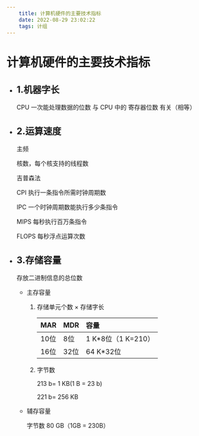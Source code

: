 ```yaml
---
    title: 计算机硬件的主要技术指标
    date: 2022-08-29 23:02:22 
    tags: 计组
---
```


# 计算机硬件的主要技术指标

- ## 1.机器字长

  CPU 一次能处理数据的位数 与 CPU 中的 寄存器位数 有关（相等）

- ## 2.运算速度

  主频

  核数，每个核支持的线程数

  吉普森法

  CPI 执行一条指令所需时钟周期数

  IPC 一个时钟周期数能执行多少条指令

  MIPS 每秒执行百万条指令

  FLOPS 每秒浮点运算次数

- ## 3.存储容量

  存放二进制信息的总位数

  - 主存容量

    1. 存储单元个数 × 存储字长

       | MAR  | MDR  | 容量               |
       | :--- | :--- | :----------------- |
       | 10位 | 8位  | 1 K*8位（1 K=210） |
       | 16位 | 32位 | 64 K*32位          |

    2. 字节数

       213 b= 1 KB(1 B = 23 b)

       221 b= 256 KB

  - 辅存容量

    字节数 80 GB（1GB = 230B）
